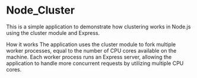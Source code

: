 # Node_Cluster

This is a simple application to demonstrate how clustering works in Node.js using the cluster module and Express.

How it works
The application uses the cluster module to fork multiple worker processes, equal to the number of CPU cores available on the machine. Each worker process runs an Express server, allowing the application to handle more concurrent requests by utilizing multiple CPU cores.